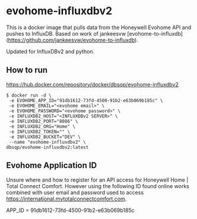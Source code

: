 # evohome-influxdbv2

This is a docker image that pulls data from the Honeywell Evohome API and pushes to InfluxDB. Based on work of jankeesvw [evohome-to-influxdb] (https://github.com/jankeesvw/evohome-to-influxdb).

Updated for InfluxDBv2 and python.

## How to run
https://hub.docker.com/repository/docker/dbsqp/evohome-influxdbv2
```
$ docker run -d \
 -e EVOHOME_APP_ID="91db1612-73fd-4500-91b2-e63b069b185c" \
 -e EVOHOME_EMAIL="<evohome email>" \
 -e EVOHOME_PASSWORD="<evohome password>" \
 -e INFLUXDB2_HOST="<INFLUXDBv2 SERVER>" \
 -e INFLUXDB2_PORT="8086" \
 -e INFLUXDB2_ORG="Home" \
 -e INFLUXDB2_TOKEN="" \
 -e INFLUXDB2_BUCKET="DEV" \
 --name "evohome-influxdbv2" \
dbsqp/evohome-influxdbv2:latest
```

## Evohome Application ID

Unsure where and how to register for an API access for Honeywell Home | Total Connect Comfort. However using the following ID found online works combined with user email and password used to access https://international.mytotalconnectcomfort.com.

APP_ID = 91db1612-73fd-4500-91b2-e63b069b185c



